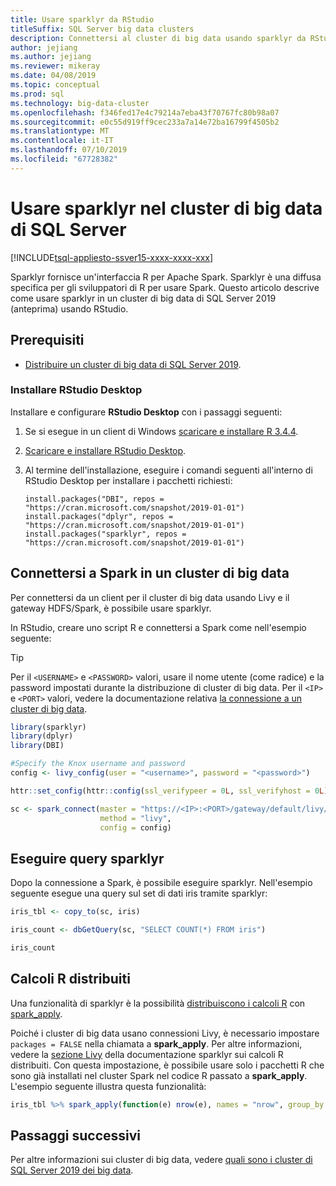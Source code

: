 ```yaml
---
title: Usare sparklyr da RStudio
titleSuffix: SQL Server big data clusters
description: Connettersi al cluster di big data usando sparklyr da RStudio.
author: jejiang
ms.author: jejiang
ms.reviewer: mikeray
ms.date: 04/08/2019
ms.topic: conceptual
ms.prod: sql
ms.technology: big-data-cluster
ms.openlocfilehash: f346fed17e4c79214a7eba43f70767fc80b98a07
ms.sourcegitcommit: e0c55d919ff9cec233a7a14e72ba16799f4505b2
ms.translationtype: MT
ms.contentlocale: it-IT
ms.lasthandoff: 07/10/2019
ms.locfileid: "67728382"
---
```

# <a name="use-sparklyr-in-sql-server-big-data-cluster"></a>Usare sparklyr nel cluster di big data di SQL Server

[!INCLUDE[tsql-appliesto-ssver15-xxxx-xxxx-xxx](../includes/tsql-appliesto-ssver15-xxxx-xxxx-xxx.md)]

Sparklyr fornisce un'interfaccia R per Apache Spark. Sparklyr è una diffusa specifica per gli sviluppatori di R per usare Spark. Questo articolo descrive come usare sparklyr in un cluster di big data di SQL Server 2019 (anteprima) usando RStudio.

## <a name="prerequisites"></a>Prerequisiti

- [Distribuire un cluster di big data di SQL Server 2019](quickstart-big-data-cluster-deploy.md).

### <a name="install-rstudio-desktop"></a>Installare RStudio Desktop

Installare e configurare **RStudio Desktop** con i passaggi seguenti:

1. Se si esegue in un client di Windows [scaricare e installare R 3.4.4](https://cran.rstudio.com/bin/windows/base/old/3.4.4).

1. [Scaricare e installare RStudio Desktop](https://www.rstudio.com/products/rstudio/download/).

1. Al termine dell'installazione, eseguire i comandi seguenti all'interno di RStudio Desktop per installare i pacchetti richiesti:

   ```RStudioDesktop
   install.packages("DBI", repos = "https://cran.microsoft.com/snapshot/2019-01-01")
   install.packages("dplyr", repos = "https://cran.microsoft.com/snapshot/2019-01-01")
   install.packages("sparklyr", repos = "https://cran.microsoft.com/snapshot/2019-01-01")
   ```

## <a name="connect-to-spark-in-a-big-data-cluster"></a>Connettersi a Spark in un cluster di big data

Per connettersi da un client per il cluster di big data usando Livy e il gateway HDFS/Spark, è possibile usare sparklyr. 

In RStudio, creare uno script R e connettersi a Spark come nell'esempio seguente:

> [!TIP]
> Per il `<USERNAME>` e `<PASSWORD>` valori, usare il nome utente (come radice) e la password impostati durante la distribuzione di cluster di big data. Per il `<IP>` e `<PORT>` valori, vedere la documentazione relativa [la connessione a un cluster di big data](connect-to-big-data-cluster.md).

```r
library(sparklyr)
library(dplyr)
library(DBI)

#Specify the Knox username and password
config <- livy_config(user = "<username>", password = "<password>")

httr::set_config(httr::config(ssl_verifypeer = 0L, ssl_verifyhost = 0L))

sc <- spark_connect(master = "https://<IP>:<PORT>/gateway/default/livy/v1",
                    method = "livy",
                    config = config)
```

## <a name="run-sparklyr-queries"></a>Eseguire query sparklyr

Dopo la connessione a Spark, è possibile eseguire sparklyr. Nell'esempio seguente esegue una query sul set di dati iris tramite sparklyr:

```r
iris_tbl <- copy_to(sc, iris)

iris_count <- dbGetQuery(sc, "SELECT COUNT(*) FROM iris")

iris_count
```

## <a name="distributed-r-computations"></a>Calcoli R distribuiti

Una funzionalità di sparklyr è la possibilità [distribuiscono i calcoli R](https://spark.rstudio.com/guides/distributed-r/) con [spark_apply](https://spark.rstudio.com/reference/spark_apply/).

Poiché i cluster di big data usano connessioni Livy, è necessario impostare `packages = FALSE` nella chiamata a **spark_apply**. Per altre informazioni, vedere la [sezione Livy](https://spark.rstudio.com/guides/distributed-r/#livy) della documentazione sparklyr sui calcoli R distribuiti. Con questa impostazione, è possibile usare solo i pacchetti R che sono già installati nel cluster Spark nel codice R passato a **spark_apply**. L'esempio seguente illustra questa funzionalità:

```r
iris_tbl %>% spark_apply(function(e) nrow(e), names = "nrow", group_by = "Species", packages = FALSE)
```

## <a name="next-steps"></a>Passaggi successivi

Per altre informazioni sui cluster di big data, vedere [quali sono i cluster di SQL Server 2019 dei big data](big-data-cluster-overview.md).
